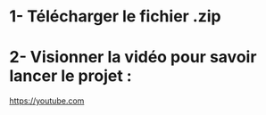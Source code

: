 # 1- Télécharger le fichier .zip
# 2- Visionner la vidéo pour savoir lancer le projet :
https://youtube.com
